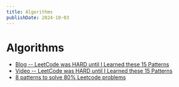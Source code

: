 ```yaml
---
title: Algorithms
publishDate: 2024-10-03
---
```


# Algorithms

- [Blog -- LeetCode was HARD until I Learned these 15 Patterns](https://blog.algomaster.io/p/15-leetcode-patterns)
- [Video -- LeetCode was HARD until I Learned these 15 Patterns](https://www.youtube.com/watch?v=DjYZk8nrXVY)
- [8 patterns to solve 80% Leetcode problems](https://www.youtube.com/watch?v=xo7XrRVxH8Y)
